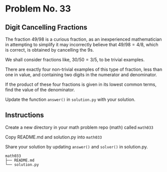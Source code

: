 # Problem No. 33

## Digit Cancelling Fractions

The fraction $49/98$ is a curious fraction, as an inexperienced mathematician in attempting to simplify it may incorrectly believe that $49/98 = 4/8$, which is correct, is obtained by cancelling the $9$s.

We shall consider fractions like, $30/50 = 3/5$, to be trivial examples.

There are exactly four non-trivial examples of this type of fraction, less than one in value, and containing two digits in the numerator and denominator.

If the product of these four fractions is given in its lowest common terms, find the value of the denominator.

Update the function `answer()` in `solution.py` with your solution.

## Instructions

Create a new directory in your math problem repo (math) called `math033`

Copy README.md and solution.py into `math033`

Share your solution by updating `answer()` and `solver()` in solution.py.

```
math033
├── README.md
└── solution.py
``` 